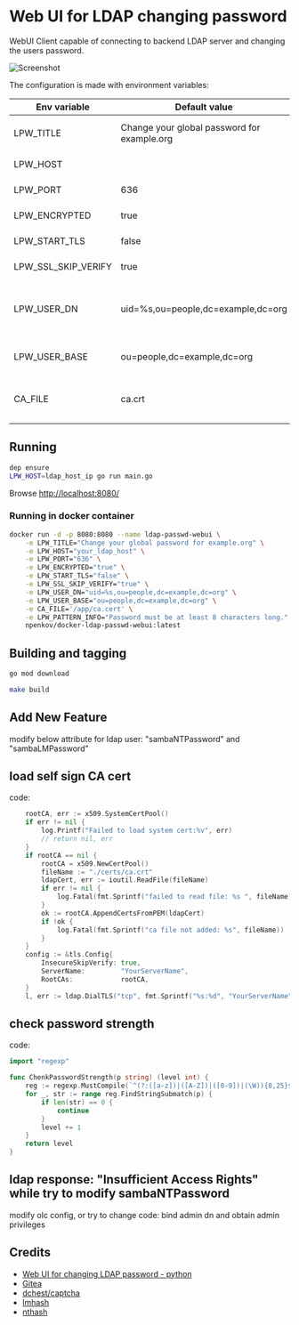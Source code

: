 # Web UI for LDAP changing password  

WebUI Client capable of connecting to backend LDAP server and changing the users password.

![Screenshot](screenshots/index.png)

The configuration is made with environment variables:

|Env variable|Default value|Description|
|------------|-------------|-----------|
|LPW_TITLE|Change your global password for example.org|Title that will appear on the page|
|LPW_HOST||LDAP Host to connect to|
|LPW_PORT|636|LDAP Port (389|636 are default LDAP/LDAPS)|
|LPW_ENCRYPTED|true|Use encrypted communication|
|LPW_START_TLS|false|Start TLS communication|
|LPW_SSL_SKIP_VERIFY|true|Skip TLS CA verification|
|LPW_USER_DN|uid=%s,ou=people,dc=example,dc=org|Filter expression to search the user for Binding|
|LPW_USER_BASE|ou=people,dc=example,dc=org|Base to use when doing the binding|
|CA_FILE|ca.crt|ca certification path for encrypting communication|

## Running

```sh
dep ensure
LPW_HOST=ldap_host_ip go run main.go
```

Browse [http://localhost:8080/](http://localhost:8080/)

### Running in docker container

```sh
docker run -d -p 8080:8080 --name ldap-passwd-webui \
    -e LPW_TITLE="Change your global password for example.org" \
    -e LPW_HOST="your_ldap_host" \
    -e LPW_PORT="636" \
    -e LPW_ENCRYPTED="true" \
    -e LPW_START_TLS="false" \
    -e LPW_SSL_SKIP_VERIFY="true" \
    -e LPW_USER_DN="uid=%s,ou=people,dc=example,dc=org" \
    -e LPW_USER_BASE="ou=people,dc=example,dc=org" \
    -e CA_FILE='/app/ca.cert' \
    -e LPW_PATTERN_INFO="Password must be at least 8 characters long." \
    npenkov/docker-ldap-passwd-webui:latest
```

## Building and tagging

```sh
go mod download
```

```sh
make build 
```
## Add New Feature
modify below attribute for ldap user:
"sambaNTPassword" and "sambaLMPassword"

## load self sign CA cert
code:
```go
	rootCA, err := x509.SystemCertPool()
	if err != nil {
		log.Printf("Failed to load system cert:%v", err)
		// return nil, err
	}
	if rootCA == nil {
		rootCA = x509.NewCertPool()
		fileName := "./certs/ca.crt"
		ldapCert, err := ioutil.ReadFile(fileName)
		if err != nil {
			log.Fatal(fmt.Sprintf("failed to read file: %s ", fileName))
		}
		ok := rootCA.AppendCertsFromPEM(ldapCert)
		if !ok {
			log.Fatal(fmt.Sprintf("ca file not added: %s", fileName))
		}
	}
	config := &tls.Config{
		InsecureSkipVerify: true,
		ServerName:         "YourServerName",
		RootCAs:            rootCA,
	}
    l, err := ldap.DialTLS("tcp", fmt.Sprintf("%s:%d", "YourServerName", 636), config)
```

## check password strength
code:
```go
import "regexp"

func ChenkPasswordStrength(p string) (level int) {
	reg := regexp.MustCompile(`^(?:([a-z])|([A-Z])|([0-9])|(\W)){8,25}$`)
	for _, str := range reg.FindStringSubmatch(p) {
		if len(str) == 0 {
			continue
		}
		level += 1
	}
	return level
}

```
##  ldap response: "Insufficient Access Rights" while try to modify sambaNTPassword
modify olc config, or try to change code: bind admin dn and obtain admin privileges
  
## Credits

 * [Web UI for changing LDAP password - python](https://github.com/jirutka/ldap-passwd-webui)
 * [Gitea](https://github.com/go-gitea/gitea)
 * [dchest/captcha](https://github.com/dchest/captcha)
 * [lmhash](https://github.com/newrelic/nri-mssql/blob/master/vendor/github.com/denisenkom/go-mssqldb/ntlm.go)
 * [nthash](https://cybersecurity.ink/posts/golang-ntlmhash)
